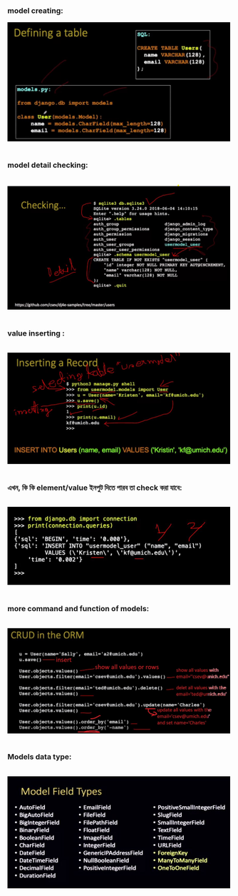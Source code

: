 
### model creating:<br>
<img width="500" src= "pic/model or data base in django.JPG"/>
<br><br>

### model detail checking:

<br>
<img width="500" src= "pic/model detail check.JPG"/>
<br><br>

### value inserting :

<br>
<img width="500" src= "pic/inserting a row in table.JPG"/>
<br><br>

### এখন, কি কি element/value ইনপুট দিতে পারব তা check করা যাবে:

<br>
<img width="500" src= "pic/check which type of values i could give input.JPG"/>
<br><br>

### more command and function of models:

<br>
<img width="500" src= "pic/more function of models.JPG"/>
<br><br>

### Models data type:

<br>
<img width="500" src= "pic/data type.JPG"/>